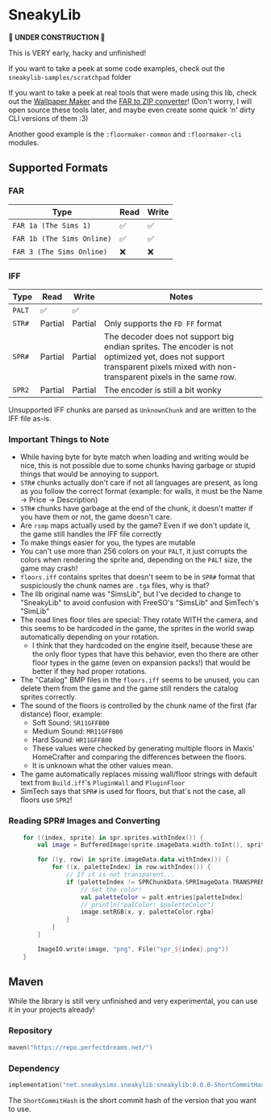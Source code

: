 # SneakyLib

**🚧 UNDER CONSTRUCTION 🚧**

This is VERY early, hacky and unfinished!

If you want to take a peek at some code examples, check out the `sneakylib-samples/scratchpad` folder

If you want to take a peek at real tools that were made using this lib, check out the [Wallpaper Maker](https://sneakysims.net/tools/wallpaper-maker) and the [FAR to ZIP converter](https://sneakysims.net/tools/far-to-zip)! (Don't worry, I will open source these tools later, and maybe even create some quick 'n' dirty CLI versions of them :3)

Another good example is the `:floormaker-common` and `:floormaker-cli` modules.

## Supported Formats

### FAR
| Type                       | Read | Write |
|----------------------------|------|-------|
| `FAR 1a (The Sims 1)`      | ✅    | ✅     |
| `FAR 1b (The Sims Online)` | ✅    | ✅     |
| `FAR 3 (The Sims Online)`  | ❌    | ❌     |

### IFF
| Type   | Read    | Write   | Notes |
|--------|---------|---------|-------|
| `PALT` | ✅       | ✅       |
| `STR#` | Partial | Partial | Only supports the `FD FF` format 
| `SPR#` | Partial | Partial | The decoder does not support big endian sprites. The encoder is not optimized yet, does not support transparent pixels mixed with non-transparent pixels in the same row.
| `SPR2` | Partial | Partial | The encoder is still a bit wonky

Unsupported IFF chunks are parsed as `UnknownChunk` and are written to the IFF file as-is.

### Important Things to Note

* While having byte for byte match when loading and writing would be nice, this is not possible due to some chunks having garbage or stupid things that would be annoying to support.
* `STR#` chunks actually don't care if not all languages are present, as long as you follow the correct format (example: for walls, it must be the Name -> Price -> Description)
* `STR#` chunks have garbage at the end of the chunk, it doesn't matter if you have them or not, the game doesn't care.
* Are `rsmp` maps actually used by the game? Even if we don't update it, the game still handles the IFF file correctly
* To make things easier for you, the types are mutable
* You can't use more than 256 colors on your `PALT`, it just corrupts the colors when rendering the sprite and, depending on the `PALT` size, the game may crash!
* `floors.iff` contains sprites that doesn't seem to be in `SPR#` format that suspiciously the chunk names are `.tga` files, why is that?
* The lib original name was "SimsLib", but I've decided to change to "SneakyLib" to avoid confusion with FreeSO's "SimsLib" and SimTech's "SimLib"
* The road lines floor tiles are special: They rotate WITH the camera, and this seems to be hardcoded in the game, the sprites in the world swap automatically depending on your rotation.
    * I think that they hardcoded on the engine itself, because these are the only floor types that have this behavior, even tho there are other floor types in the game (even on expansion packs!) that would be better if they had proper rotations.
* The "Catalog" BMP files in the `floors.iff` seems to be unused, you can delete them from the game and the game still renders the catalog sprites correctly.
* The sound of the floors is controlled by the chunk name of the first (far distance) floor, example:
    * Soft Sound: `SR11GFFB00`
    * Medium Sound: `MR11GFFB00`
    * Hard Sound: `HR11GFFB00`
    * These values were checked by generating multiple floors in Maxis' HomeCrafter and comparing the differences between the floors.
    * It is unknown what the other values mean.
* The game automatically replaces missing wall/floor strings with default text from `Build.iff`'s `PluginWall` and `PluginFloor`
* SimTech says that `SPR#` is used for floors, but that's not the case, all floors use `SPR2`!

### Reading SPR# Images and Converting

```kotlin
    for ((index, sprite) in spr.sprites.withIndex()) {
        val image = BufferedImage(sprite.imageData.width.toInt(), sprite.imageData.height.toInt(), BufferedImage.TYPE_INT_ARGB)

        for ((y, row) in sprite.imageData.data.withIndex()) {
            for ((x, paletteIndex) in row.withIndex()) {
                // If it is not transparent...
                if (paletteIndex != SPRChunkData.SPRImageData.TRANSPRENCY_INDEX) {
                    // Set the color!
                    val paletteColor = palt.entries[paletteIndex]
                    // println("palColor: $paletteColor")
                    image.setRGB(x, y, paletteColor.rgba)
                }
            }
        }

        ImageIO.write(image, "png", File("spr_${index}.png"))
    }
```

## Maven

While the library is still very unfinished and very experimental, you can use it in your projects already!

### Repository
```kotlin
maven("https://repo.perfectdreams.net/")
```

### Dependency
```kotlin
implementation("net.sneakysims.sneakylib:sneakylib:0.0.0-ShortCommitHash")
```

The `ShortCommitHash` is the short commit hash of the version that you want to use.
